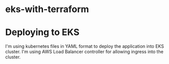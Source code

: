 # eks-with-terraform

# Deploying to EKS 

I'm using kubernetes files in YAML format to deploy the application into EKS cluster. I'm using AWS Load Balancer controller for allowing ingress into the cluster. 